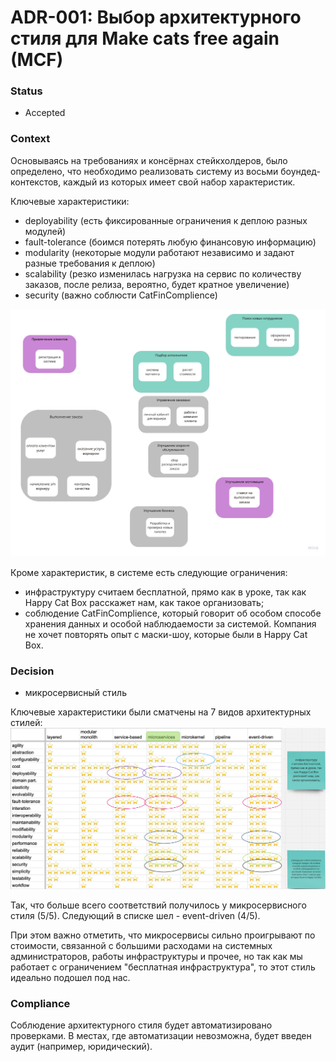 # ADR-001: Выбор архитектурного стиля для Make cats free again (MCF)

### Status

- Accepted

### Context

Основываясь на требованиях и консёрнах стейкхолдеров, было определено, что  необходимо реализовать систему из восьми боундед-контекстов, каждый из которых имеет свой набор характеристик.

Ключевые характеристики:
- deployability (есть фиксированные ограничения к деплою разных модулей)
- fault-tolerance (боимся потерять любую финансовую информацию)
- modularity (некоторые модули работают независимо и задают разные требования к деплою)
- scalability (резко изменилась нагрузка на сервис по количеству заказов, после релиза, вероятно, будет кратное увеличение)
- security (важно соблюсти CatFinComplience)

![pic](bounded-contexts.png)

Кроме характеристик, в системе есть следующие ограничения:
- инфраструктуру считаем бесплатной, прямо как в уроке, так как Happy Cat Box расскажет нам, как такое организовать;
- соблюдение CatFinComplience, который говорит об особом способе хранения данных и особой наблюдаемости за системой. Компания не хочет повторять опыт с маски-шоу, которые были в Happy Cat Box.

### Decision

- микросервисный стиль

Ключевые характеристики были сматчены на 7 видов архитектурных стилей:
![pic](arch-style.png)

Так, что больше всего соответствий получилось у микросервисного стиля (5/5). Следующий в списке шел - event-driven (4/5).

При этом важно отметить, что микросервисы сильно проигрывают по стоимости, связанной с большими расходами на системных администраторов, работы инфраструктуры и прочее, но так как мы работает с ограничением "бесплатная инфраструктура", то этот стиль идеально подошел под нас.

### Сompliance

Соблюдение архитектурного стиля будет автоматизировано проверками. В местах, где автоматизации невозможна, будет введен аудит (например, юридический).